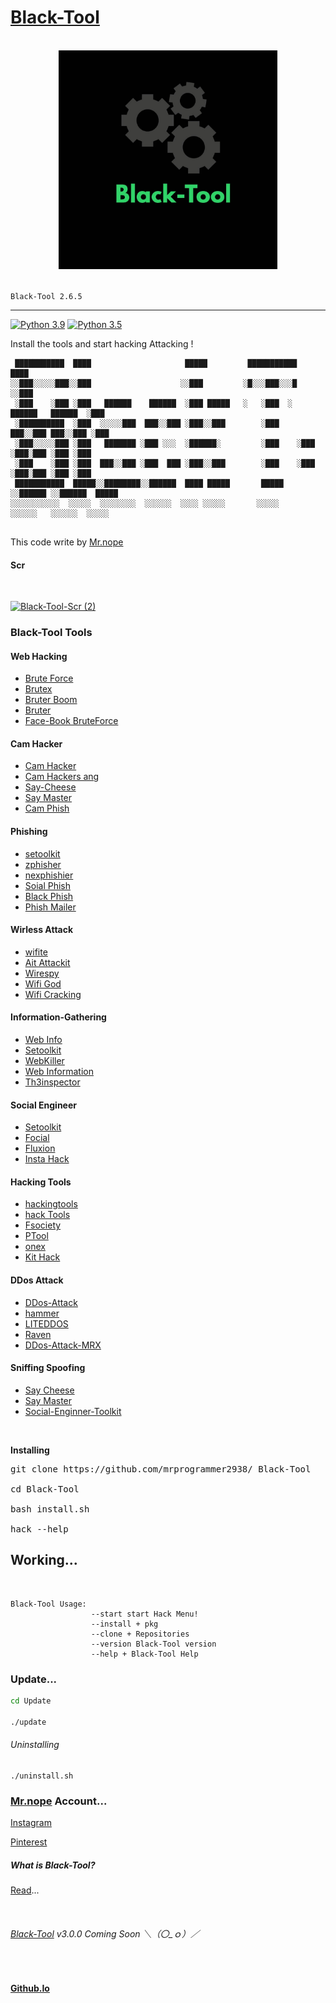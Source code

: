 # [Black-Tool](https://github.com/mrprogrammer2938/Black-Tool)
<br>
<!--
Black-Tool
-->
<center>
<a href="https://mrprogrammer2938.github.io/Black-Tool" target="_blank">
  <img src="Black-Tool-Logo.jpeg" width="350" alt="Black-Tool logo">
  </a>
</center><br>

```Black-Tool 2.6.5```
<hr>

[![Python 3.9](https://img.shields.io/badge/Python-3.9-yellow.svg)](https://www.python.org/downloads/)   [![Python 3.5](https://img.shields.io/static/v1?label=python&message=3.5&color=red)](https://www.python.org/downloads/)<br>

Install the tools and start hacking Attacking !
```
 ███████████  ████                     █████         ███████████                   ████ 
░░███░░░░░███░░███                    ░░███         ░█░░░███░░░█                  ░░███ 
 ░███    ░███ ░███   ██████    ██████  ░███ █████   ░   ░███  ░   ██████   ██████  ░███ 
 ░██████████  ░███  ░░░░░███  ███░░███ ░███░░███        ░███     ███░░███ ███░░███ ░███ 
 ░███░░░░░███ ░███   ███████ ░███ ░░░  ░██████░         ░███    ░███ ░███░███ ░███ ░███ 
 ░███    ░███ ░███  ███░░███ ░███  ███ ░███░░███        ░███    ░███ ░███░███ ░███ ░███ 
 ███████████  █████░░████████░░██████  ████ █████       █████   ░░██████ ░░██████  █████
░░░░░░░░░░░  ░░░░░  ░░░░░░░░  ░░░░░░  ░░░░ ░░░░░       ░░░░░     ░░░░░░   ░░░░░░  ░░░░░ 
                                                                                        
```

This code write by [Mr.nope](https://github.com/mrprogrammer2938)

#### Scr
<br>

[![Black-Tool-Scr (2)](https://user-images.githubusercontent.com/78996423/128073032-3bdc3b6e-a5a3-4833-acbb-ad1c8132a881.jpeg)](https://github.com/mrprogrammer2938/Black-Tool)
<br>

### Black-Tool Tools
#### Web Hacking
- [Brute Force](https://github.com/mrprogrammer2938/Brute-Force)
- [Brutex](https://github.com/1N3/BruteX)
- [Bruter Boom](https://github.com/Oseid/FaceBoom)
- [Bruter](https://github.com/AzizKpln/Bruter19)
- [Face-Book BruteForce](https://github.com/IAmBlackHacker/Facebook-BruteForce)

#### Cam Hacker
- [Cam Hacker](https://github.com/mrprogrammer2938/Cam-Hackers)
- [Cam Hackers ang](https://github.com/AngelSecurityTeam/Cam-Hackers)
- [Say-Cheese](https://github.com/keralahackers/saycheese)
- [Say Master](https://github.com/joshkar/SayMaster)
- [Cam Phish](https://github.com/techchipnet/CamPhish)

#### Phishing
- [setoolkit](https://github.com/trustedsec/social-engineer-toolkit)
- [zphisher](https://github.com/htr-tech/zphishe)
- [nexphishier](https://github.com/htr-tech/nexphisher)
- [Soial Phish](https://github.com/xHak9x/SocialPhish)
- [Black Phish](https://github.com/iinc0gnit0/BlackPhish)
- [Phish Mailer](https://github.com/BiZken/PhishMailer)

#### Wirless Attack
- [wifite](https://github.com/derv82/wifite)
- [Ait Attackit](https://github.com/JoyGhoshs/Airattackit)
- [Wirespy](https://github.com/AresS32/wirespy)
- [Wifi God](https://github.com/waseem-sajjad/WifiGod)
- [Wifi Cracking](https://github.com/brannondorsey/wifi-cracking)

#### Information-Gathering
- [Web Info](https://github.com/mrprogrammer2938/Web-Info)
- [Setoolkit](https://github.com/trustedsec/social-engineer-toolkit)
- [WebKiller](https://github.com/ultrasecurity/webkiller)
- [Web Information](https://github.com/zahidin/web-information-gathering)
- [Th3inspector](https://github.com/Moham3dRiahi/Th3inspector)

#### Social Engineer
- [Setoolkit](https://github.com/trustedsec/social-engineer-toolkit)
- [Focial](https://github.com/v2-dev/awesome-social-engineering)
- [Fluxion](https://github.com/FluxionNetwork/fluxion)
- [Insta Hack](https://github.com/fuck3erboy/instahack)

#### Hacking Tools
- [hackingtools](https://github.com/mrprogrammer2938/hackingtools)
- [hack Tools](https://github.com/Z4nzu/hackingtool)
- [Fsociety](https://github.com/Manisso/fsociety)
- [PTool](https://github.com/mrprogrammer2938/PTool)
- [onex](https://github.com/rajkumardusad/onex)
- [Kit Hack](https://github.com/AdrMXR/KitHack)

#### DDos Attack
- [DDos-Attack](https://github.com/mrprogrammer2938/DDos-Attack)
- [hammer](https://github.com/cyweb/hammer)
- [LITEDDOS](https://github.com/4L13299/LITEDDOS)
- [Raven](https://github.com/Taguar258/Raven-Storm)
- [DDos-Attack-MRX](https://github.com/Ha3MrX/DDos-Attack)

#### Sniffing Spoofing
- [Say Cheese](https://github.com/hangetzzu/saycheese)
- [Say Master](https://github.com/joshkar/SayMaster)
- [Social-Enginner-Toolkit](https://github.com/trustedsec/social-engineer-toolkit)
<br>

**Installing**

<pre title="Installing">
git clone https://github.com/mrprogrammer2938/ Black-Tool

cd Black-Tool

bash install.sh

hack --help
</pre>

## Working...
<br>

``` 
Black-Tool Usage:
                  --start start Hack Menu!
                  --install + pkg
                  --clone + Repositories
                  --version Black-Tool version
                  --help + Black-Tool Help
```

### Update...
``` bash
cd Update

./update
```

###### Uninstalling
```
./uninstall.sh
```

### [Mr.nope](https://github.com/mrprogrammer2938) Account...

[Instagram](https://instagram.com/programmer2938)

[Pinterest](https://www.pinterest.com/mrprogrammer2938)

##### What is Black-Tool?
[Read](https://github.com/mrprogrammer2938/Black-Tool-Read)...

<!---
Black-Tool v2.6.5
--->
<br>

###### [Black-Tool](https://github.com/Black-Tool/Black-Tool) v3.0.0 Coming Soon ＼（〇_ｏ）／
<br>

#### [Github.Io](https://mrprogrammer2938.github.io/Black-Tool)
<br>

